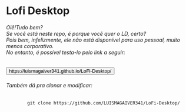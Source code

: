 <h1>Lofi Desktop</h1>
<h6>Oiê!Tudo bem?<br>Se você está neste repo, é porque você quer o LD, certo?<br>Pois bem, infelizmente, ele não está disponível para uso pessoal, muito menos corporativo.<br>No entanto, é possível testa-lo pelo link a seguir:</h6>
<button>
 https://luismagaiver341.github.io/LoFi-Desktop/
</button>
<h6>Também dá pra clonar e modificar:</h6>


```git
        git clone https://github.com/LUISMAGAIVER341/LoFi-Desktop/
```
